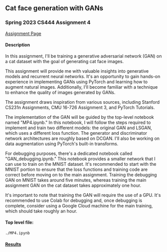 ## Cat face generation with GANs
### Spring 2023 CS444 Assignment 4

[Assignment Page](https://slazebni.cs.illinois.edu/spring23/assignment4.html)

#### Description
In this assignment, I'll be training a generative adversarial network (GAN) on a cat dataset with the goal of generating cat face images.

This assignment will provide me with valuable insights into generative models and recurrent neural networks. It's an opportunity to gain hands-on experience in implementing GANs using PyTorch and learning how to augment natural images. Additionally, I'll become familiar with a technique to enhance the quality of images generated by GANs.

The assignment draws inspiration from various sources, including Stanford CS231n Assignments, CMU 16-726 Assignment 3, and PyTorch Tutorials.

The implementation of the GAN will be guided by the top-level notebook named "MP4.ipynb." In this notebook, I will follow the steps required to implement and train two different models: the original GAN and LSGAN, which uses a different loss function. The generator and discriminator network architectures are roughly based on DCGAN. I'll also be working on data augmentation using PyTorch's built-in transforms.

For debugging purposes, there's a dedicated notebook called "GAN_debugging.ipynb." This notebook provides a smaller network that I can use to train on the MNIST dataset. It's recommended to start with the MNIST portion to ensure that the loss functions and training code are correct before moving on to the main assignment. Training the debugging GAN on MNIST takes around five minutes, whereas training the main assignment GAN on the cat dataset takes approximately one hour.

It's important to note that training the GAN will require the use of a GPU. It's recommended to use Colab for debugging and, once debugging is complete, consider using a Google Cloud machine for the main training, which should take roughly an hour.

#### Top level file:
`./MP4.ipynb`

#### [Results](./zihengc2_yutongz7_mp4_report.pdf)